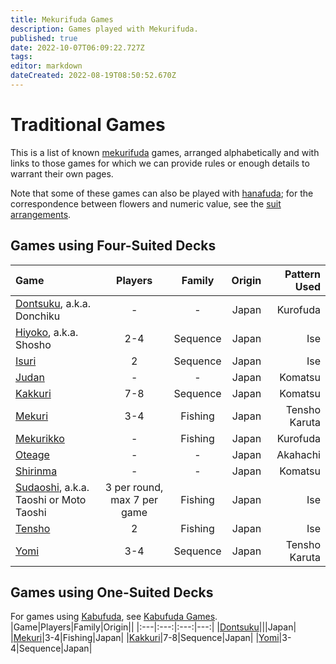 ```yaml
---
title: Mekurifuda Games
description: Games played with Mekurifuda.
published: true
date: 2022-10-07T06:09:22.727Z
tags: 
editor: markdown
dateCreated: 2022-08-19T08:50:52.670Z
---
```


# Traditional Games
This is a list of known [mekurifuda](/en/mekurifuda) games, arranged alphabetically and with links to those games for which we can provide rules or enough details to warrant their own pages.

Note that some of these games can also be played with [hanafuda](/en/hanafuda); for the correspondence between flowers and numeric value, see the [suit arrangements](/en/hanafuda/suits#arrangement-of-suits).

## Games using Four-Suited Decks
|Game|Players|Family|Origin|Pattern Used|
|:---|:---:|:---:|---:|---:|
|[Dontsuku](/en/mekurifuda/games/dontsuku), a.k.a. Donchiku|-|-|Japan|Kurofuda|
|[Hiyoko](/en/hanafuda/games/hiyoko), a.k.a. Shosho|2-4|Sequence|Japan|Ise|
|[Isuri](/en/hanafuda/games/hiyoko#isuri-hiyoko-variant)|2|Sequence|Japan|Ise|
|[Judan](/en/mekurifuda/games/judan)|-|-|Japan|Komatsu|
|[Kakkuri](/en/mekurifuda/games/kakkuri)|7-8|Sequence|Japan|Komatsu|
|[Mekuri](/en/mekurifuda/games/mekuri)|3-4|Fishing|Japan|Tensho Karuta|
|[Mekurikko](/en/mekurifuda/games/mekurikko)|-|Fishing|Japan|Kurofuda|
|[Oteage](/en/mekurifuda/games/oteage)|-|-|Japan|Akahachi|
|[Shirinma](/en/mekurifuda/games/shirinma)|-|-|Japan|Komatsu|
|[Sudaoshi](/en/hanafuda/games/sudaoshi), a.k.a. Taoshi or Moto Taoshi|3 per round, max 7 per game|Fishing|Japan|Ise|
|[Tensho](/en/hanafuda/games/tensho)|2|Fishing|Japan|Ise|
|[Yomi](/en/mekurifuda/games/yomi)|3-4|Sequence|Japan|Tensho Karuta|

## Games using One-Suited Decks
For games using [Kabufuda](/en/kabufuda), see [Kabufuda Games](/en/kabufuda/games).
|Game|Players|Family|Origin||
|:---|:---:|:---:|---:|
|[Dontsuku](/en/mekurifuda/games/dontsuku)|||Japan|
|[Mekuri](/en/mekurifuda/games/mekuri)|3-4|Fishing|Japan|
|[Kakkuri](/en/mekurifuda/games/kakkuri)|7-8|Sequence|Japan|
|[Yomi](/en/mekurifuda/games/yomi)|3-4|Sequence|Japan|